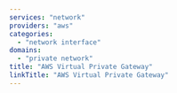 ```yaml
---
services: "network"
providers: "aws"
categories: 
  - "network interface"
domains:
  - "private network" 
title: "AWS Virtual Private Gateway"
linkTitle: "AWS Virtual Private Gateway"
---
```

